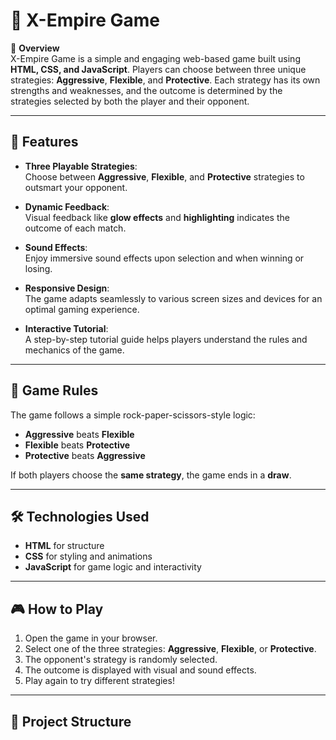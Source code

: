 # 🥰 X-Empire Game

🌟 **Overview**  
X-Empire Game is a simple and engaging web-based game built using **HTML, CSS, and JavaScript**. Players can choose between three unique strategies: **Aggressive**, **Flexible**, and **Protective**. Each strategy has its own strengths and weaknesses, and the outcome is determined by the strategies selected by both the player and their opponent.  

---

## 🌟 **Features**

- **Three Playable Strategies**:  
  Choose between **Aggressive**, **Flexible**, and **Protective** strategies to outsmart your opponent.
  
- **Dynamic Feedback**:  
  Visual feedback like **glow effects** and **highlighting** indicates the outcome of each match.

- **Sound Effects**:  
  Enjoy immersive sound effects upon selection and when winning or losing.

- **Responsive Design**:  
  The game adapts seamlessly to various screen sizes and devices for an optimal gaming experience.

- **Interactive Tutorial**:  
  A step-by-step tutorial guide helps players understand the rules and mechanics of the game.

---

## 🌟 **Game Rules**

The game follows a simple rock-paper-scissors-style logic:  
- **Aggressive** beats **Flexible**  
- **Flexible** beats **Protective**  
- **Protective** beats **Aggressive**  

If both players choose the **same strategy**, the game ends in a **draw**.

---

## 🛠️ **Technologies Used**
- **HTML** for structure  
- **CSS** for styling and animations  
- **JavaScript** for game logic and interactivity  

---

## 🎮 **How to Play**
1. Open the game in your browser.  
2. Select one of the three strategies: **Aggressive**, **Flexible**, or **Protective**.  
3. The opponent's strategy is randomly selected.  
4. The outcome is displayed with visual and sound effects.  
5. Play again to try different strategies!  

---

## 📂 **Project Structure**
